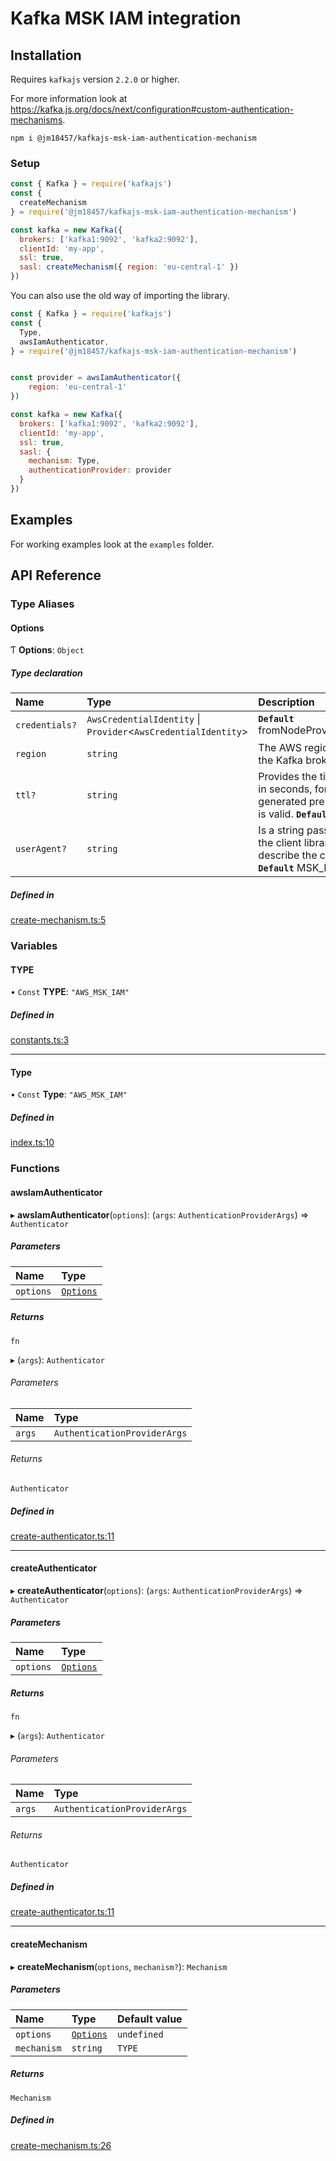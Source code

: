 # Kafka MSK IAM integration

## Installation

Requires `kafkajs` version `2.2.0` or higher.

For more information look at https://kafka.js.org/docs/next/configuration#custom-authentication-mechanisms.

```shell
npm i @jm18457/kafkajs-msk-iam-authentication-mechanism 
```

### Setup

```javascript
const { Kafka } = require('kafkajs')
const {
  createMechanism
} = require('@jm18457/kafkajs-msk-iam-authentication-mechanism')

const kafka = new Kafka({
  brokers: ['kafka1:9092', 'kafka2:9092'],
  clientId: 'my-app',
  ssl: true,
  sasl: createMechanism({ region: 'eu-central-1' })
})
```

You can also use the old way of importing the library.

```javascript
const { Kafka } = require('kafkajs')
const {
  Type,
  awsIamAuthenticator,
} = require('@jm18457/kafkajs-msk-iam-authentication-mechanism')


const provider = awsIamAuthenticator({
    region: 'eu-central-1'
})

const kafka = new Kafka({
  brokers: ['kafka1:9092', 'kafka2:9092'],
  clientId: 'my-app',
  ssl: true,
  sasl: {
    mechanism: Type,
    authenticationProvider: provider
  }
})
```

## Examples

For working examples look at the `examples` folder.

## API Reference

### Type Aliases

#### Options

Ƭ **Options**: `Object`

##### Type declaration

| Name | Type | Description |
| :------ | :------ | :------ |
| `credentials?` | `AwsCredentialIdentity` \| `Provider`<`AwsCredentialIdentity`\> | **`Default`** fromNodeProviderChain() |
| `region` | `string` | The AWS region in which the Kafka broker exists. |
| `ttl?` | `string` | Provides the time period, in seconds, for which the generated presigned URL is valid. **`Default`** 900 |
| `userAgent?` | `string` | Is a string passed in by the client library to describe the client. **`Default`** MSK_IAM |

##### Defined in

[create-mechanism.ts:5](https://github.com/jmaver-plume/kafkajs-msk-iam-authentication-mechanism/blob/main/src/create-mechanism.ts#L5)

### Variables

#### TYPE

• `Const` **TYPE**: ``"AWS_MSK_IAM"``

##### Defined in

[constants.ts:3](https://github.com/jmaver-plume/kafkajs-msk-iam-authentication-mechanism/blob/main/src/constants.ts#L3)

___

#### Type

• `Const` **Type**: ``"AWS_MSK_IAM"``

##### Defined in

[index.ts:10](https://github.com/jmaver-plume/kafkajs-msk-iam-authentication-mechanism/blob/main/src/index.ts#L10)

### Functions

#### awsIamAuthenticator

▸ **awsIamAuthenticator**(`options`): (`args`: `AuthenticationProviderArgs`) => `Authenticator`

##### Parameters

| Name | Type |
| :------ | :------ |
| `options` | [`Options`](README.md#options) |

##### Returns

`fn`

▸ (`args`): `Authenticator`

###### Parameters

| Name | Type |
| :------ | :------ |
| `args` | `AuthenticationProviderArgs` |

###### Returns

`Authenticator`

##### Defined in

[create-authenticator.ts:11](https://github.com/jmaver-plume/kafkajs-msk-iam-authentication-mechanism/blob/main/src/create-authenticator.ts#L11)

___

#### createAuthenticator

▸ **createAuthenticator**(`options`): (`args`: `AuthenticationProviderArgs`) => `Authenticator`

##### Parameters

| Name | Type |
| :------ | :------ |
| `options` | [`Options`](README.md#options) |

##### Returns

`fn`

▸ (`args`): `Authenticator`

###### Parameters

| Name | Type |
| :------ | :------ |
| `args` | `AuthenticationProviderArgs` |

###### Returns

`Authenticator`

##### Defined in

[create-authenticator.ts:11](https://github.com/jmaver-plume/kafkajs-msk-iam-authentication-mechanism/blob/main/src/create-authenticator.ts#L11)

___

#### createMechanism

▸ **createMechanism**(`options`, `mechanism?`): `Mechanism`

##### Parameters

| Name | Type | Default value |
| :------ | :------ | :------ |
| `options` | [`Options`](README.md#options) | `undefined` |
| `mechanism` | `string` | `TYPE` |

##### Returns

`Mechanism`

##### Defined in

[create-mechanism.ts:26](https://github.com/jmaver-plume/kafkajs-msk-iam-authentication-mechanism/blob/main/src/create-mechanism.ts#L26)


